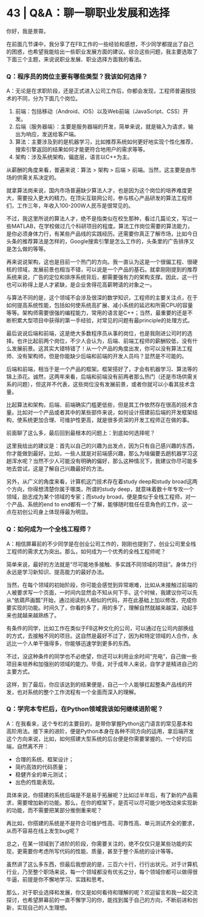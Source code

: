 # 43 \| Q&A：聊一聊职业发展和选择

你好，我是景霄。

在前面几节课中，我分享了在FB工作的一些经验和感想，不少同学都提出了自己的困惑，也希望我能给出一些职业发展方面的建议。综合这些问题，我主要选取了下面三个主题，来说说职业发展、职业选择方面我的看法。

### Q：程序员的岗位主要有哪些类型？我该如何选择？

A：无论是在求职阶段，还是正式进入公司工作后，你都会发现，工程师普遍按技术的不同，分为下面几个岗位。

1. 前端：包括移动（Android、iOS）以及Web前端（JavaScript、CSS）开发。
2. 后端（服务器端）：主要是服务器端的开发，简单来说，就是输入为请求，输出为响应，发送给客户端。
3. 算法：主要涉及到的是机器学习，比如推荐系统如何更好地实现个性化推荐，搜索引擎返回的结果如何才能更符合地用户的需求等等。
4. 架构：涉及系统架构，偏底层，语言以C++为主。

<!-- -->

从薪酬的角度来看，普遍来说：算法 > 架构 > 后端 > 前端。当然，这主要是由市场的供需关系决定的。

就拿算法岗来说，国内市场普遍缺少算法人才，也是因为这个岗位的培养难度更大，需要投入更大的精力。在顶尖互联网公司，参与核心产品研发的算法工程师们，工作三年，年收入100-200W人民币是很常见的。

不过，我这里所说的算法人才，绝不是指类似在校生那种，看过几篇论文，写过一些MATLAB，在学校做过几个科研项目的程度。算法工作岗位需要的算法能力，是你必须身体力行，有某些产品线的实践经历。还需要你真正了解市场，比如今日头条的推荐算法是怎样的，Google搜索引擎是怎么工作的，头条里的广告排序又是怎么做的等等。

<!-- [[[read_end]]] -->

再来说说架构，这也是目前一个热门的方向。我一直认为这是一个很偏工程、很硬核的领域，发展前景也相当不错，可以说是一个产品的基石。就拿刚刚提到的推荐系统来说，广告的定位和排序系统背后，都需要强有力的架构支撑。因此，这一行也可以称得上是人才紧缺，是企业舍得花高薪聘请的对象之一。

与算法不同的是，这个领域不会涉及很深的数学知识，工程师的主要关注点，在于如何提高系统性能，包括如何使系统高扩展、减小系统的延迟和所需CPU的容量等等。架构师需要很强的编程能力，常用的语言是C++；当然，最重要的还是不断积累大型项目中获得的第一手经验，对常见的问题有最principle的处理方式。

最后说说后端和前端，这是绝大多数程序员从事的岗位，也是我刚进公司时的选择。也许比起前两个岗位，不少人会认为，后端、前端工程师的薪酬较低，没有什么发展前景。这其实大错特错了！从一个产品的角度出发，你可以没有算法工程师、没有架构师，但是你能缺少后端和前端的开发人员吗？显然是不可能的。

后端和前端，相当于是一个产品的框架。框架搭好了，才会有机器学习、算法等的锦上添花。诚然，这两年来看，后端和前端没有前两者那么热门（还是市场供需关系的问题），但这并不代表，这些岗位没有发展前景，或者你就可以小看其技术含量。

比起算法和架构，后端、前端确实门槛更低些，但是其工作依然存在很高的技术含量。比如对一个产品或者其中的某些部件来说，如何设计搭建前后端的开发框架结构，使系统更加合理、可维护性更高，就是很多资深的开发工程师正在做的事。

前面聊了这么多，最后回到最根本的问题上：到底如何选择呢？

这里我给出的建议是：首先以自己的兴趣为出发点，因为只有自己感兴趣的东西，你才能做到最好。比如，一些人就是对前端感兴趣，那么为啥偏要去趟机器学习这趟浑水呢？当然不少人可能没有明确的偏好，那么这种情况下，我建议你尽可能多地去尝试，这是了解自己兴趣最好的方法。

另外，从广义的角度来看，计算机这门技术存在着study deep和study broad这两个方向，你得想清楚你属于哪类。所谓的study deep，就意味着数十年专攻一个领域，励志成为某个领域的专家；而study broad，便是类似于全栈工程师，对一个产品、系统的end to end都有一个了解，能够随时胜任任意角色的工作，这一点在初创公司身上体现得最为明显。

### Q：如何成为一个全栈工程师？

A：相信屏幕前的不少同学是在创业公司工作的，刚刚也提到了，创业公司里全栈工程师的需求尤为突出。那么，如何成为一个优秀的全栈工程师呢？

简单来说，最好的方法就是“尽可能地多接触、多实践不同领域的项目”。身体力行永远是学习新知识、提高能力的最好办法。

当然，在每个领域的初始阶段，你可能会感觉到异常艰难，比如从未接触过前端的人被要求写一个页面，一时间内显然会不知从何下手。这个时候，我建议你可以先从“依葫芦画瓢”开始，通过阅读别人相似的代码，并在此基础上加以修改，完成你要实现的功能。时间久了，你看的多了，用的多了，理解自然就越来越深，动起手来也就越来越熟练了。

有条件的同学，比如工作在类似于FB这种文化的公司，可以通过在公司内部换组的方式，去接触不同的项目。这自然是最好不过了，因为和特定领域的人合作，永远比一个人单干强得多，你能够迅速学到更多的东西。

不过，没这种条件的同学也不必绝望，你还可以利用业余时间“充电“，自己做一些项目来培养和加强别的领域的能力。毕竟，对于成年人来说，自学才是精进自己的主要方式。

这样，到了最后，你应该达到的结果便是，自己一个人能够扛起整条产品线的开发，也对系统的整个工作流程有一个全面而深入的理解。

### Q：学完本专栏后，在Python领域我该如何继续进阶呢？

A：在我看来，这个专栏的主要目的，是带你掌握Python这门语言的常见基本和高阶用法。接下来的进阶，便是Python本身在各种不同方向的运用，拿后端开发这个方向来说，比如，如何搭建大型系统的后台便是你需要掌握的。一个好的后端，自然离不开：

- 合理的系统、框架设计；
- 简约高效的代码质量；
- 稳健齐全的单元测试；
- 出色的性能表现。

<!-- -->

具体来说，你搭建的系统后端是不是易于拓展呢？比如过半年后，有了新的产品需求，需要增加新的功能。那么，在你的框架下，是否可以尽可能少地改动来实现新的功能，而不需要把某部分推倒重来呢？

再比如，你搭建的系统是不是符合可维护性高、可靠性高、单元测试齐全的要求，从而不容易在线上发生bug呢？

总之，在某一领域到了进阶的阶段，你需要关注的，绝不仅仅只是某些功能的实现，更需要你考虑所写代码的性能、质量，甚至于整个系统的设计等等。

虽然讲了这么多东西，但最后我想说的是，三百六十行，行行出状元。对于计算机行业，乃至整个职场来说，每一个领域都没有优劣之分，每个领域你都可以做得很牛逼，前提是你不懈地学习、实践和思考。

那么，对于职业选择和发展，你又是如何看待和理解的呢？欢迎留言和我一起交流探讨，也希望屏幕前的一直不懈学习的你，能找到属于自己的方向，不断前进和创新，实现自己的人生理想。



